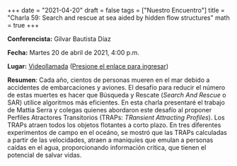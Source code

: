 +++
date      = "2021-04-20"
draft     = false
tags      = ["Nuestro Encuentro"]
title     = "Charla 59: Search and rescue at sea aided by hidden flow structures"
math      = true
+++

**Conferencista:** Gilvar Bautista Díaz

**Fecha:** Martes 20 de abril de 2021, 4:00 p.m.

**Lugar:** [Videollamada](https://meet.google.com/izy-pzig-pbf)  ([Presione el enlace para ingresar](https://meet.google.com/izy-pzig-pbf))

**Resumen**: Cada año, cientos de personas mueren en el mar debido a accidentes de embarcaciones y aviones. El desafío para reducir el número de estas muertes es hacer que Búsqueda y Rescate (*Search And Rescue* o SAR) utilice algoritmos más eficientes. En esta charla presentaré el trabajo de Mattia Serra y colegas quienes abordaron este desafío al proponer Perfiles Atractores Transitorios (TRAPs: *TRansient Attracting Profiles*). Los TRAPs atraen todos los objetos flotantes a corto plazo. En tres diferentes experimentos de campo en el oceáno, se mostró que las TRAPs calculadas a partir de las velocidades, atraen a maniquíes que emulan a personas caídas en el agua, proporcionando información crítica, que tienen el potencial de salvar vidas.
